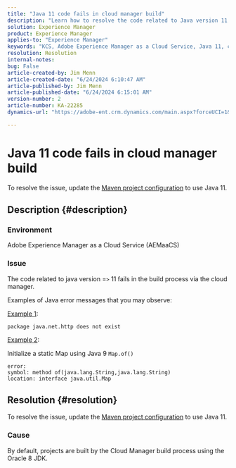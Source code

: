```yaml
---
title: "Java 11 code fails in cloud manager build"
description: "Learn how to resolve the code related to Java version 11 is failing in the build process via the cloud manager."
solution: Experience Manager
product: Experience Manager
applies-to: "Experience Manager"
keywords: "KCS, Adobe Experience Manager as a Cloud Service, Java 11, code, cloud manager, AEMaaCS, Troubleshooting"
resolution: Resolution
internal-notes: 
bug: False
article-created-by: Jim Menn
article-created-date: "6/24/2024 6:10:47 AM"
article-published-by: Jim Menn
article-published-date: "6/24/2024 6:15:01 AM"
version-number: 2
article-number: KA-22285
dynamics-url: "https://adobe-ent.crm.dynamics.com/main.aspx?forceUCI=1&pagetype=entityrecord&etn=knowledgearticle&id=8681fd79-f031-ef11-8409-000d3a5a67ba"

---
```

# Java 11 code fails in cloud manager build


To resolve the issue, update the [Maven project configuration](https://experienceleague.adobe.com/docs/experience-manager-cloud-manager/content/getting-started/project-creation/build-environment.html#maven-toolchains) to use Java 11.

## Description {#description}


### <b>Environment</b>

Adobe Experience Manager as a Cloud Service (AEMaaCS)

### <b>Issue</b>

The code related to java version =`>`  11 fails in the build process via the cloud manager.

Examples of Java error messages that you may observe:

<u>Example 1</u>:


```
package java.net.http does not exist
```


<u>Example 2</u>:

Initialize a static Map using Java 9 `Map.of()`


```
error:
symbol: method of(java.lang.String,java.lang.String)
location: interface java.util.Map
```



## Resolution {#resolution}


To resolve the issue, update the [Maven project configuration](https://experienceleague.adobe.com/docs/experience-manager-cloud-manager/content/getting-started/project-creation/build-environment.html#maven-toolchains) to use Java 11.

### <b>Cause</b>

By default, projects are built by the Cloud Manager build process using the Oracle 8 JDK.
